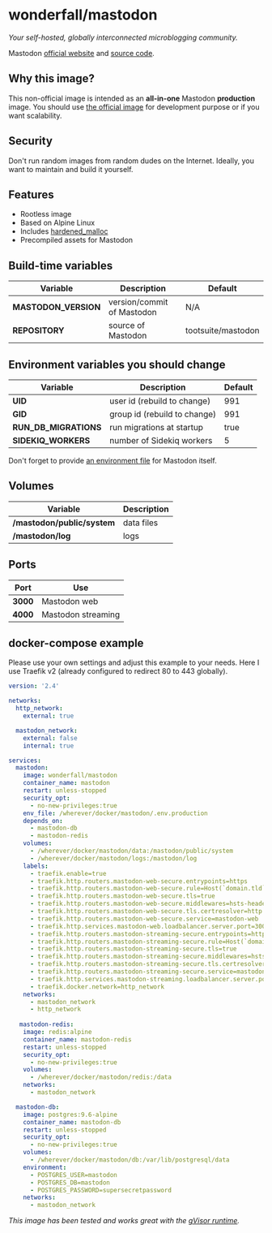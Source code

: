 # wonderfall/mastodon
*Your self-hosted, globally interconnected microblogging community.*

Mastodon [official website](https://joinmastodon.org/) and [source code](https://github.com/tootsuite/mastodon/).

## Why this image?
This non-official image is intended as an **all-in-one** Mastodon **production** image. You should use [the official image](https://hub.docker.com/r/tootsuite/mastodon) for development purpose or if you want scalability.

## Security
Don't run random images from random dudes on the Internet. Ideally, you want to maintain and build it yourself.

## Features
- Rootless image
- Based on Alpine Linux
- Includes [hardened_malloc](https://github.com/GrapheneOS/hardened_malloc)
- Precompiled assets for Mastodon

## Build-time variables
|          Variable         |         Description        |       Default      |
| ------------------------- | -------------------------- | ------------------ |
| **MASTODON_VERSION**      | version/commit of Mastodon |         N/A        |
| **REPOSITORY**            | source of Mastodon         | tootsuite/mastodon |

## Environment variables you should change

|          Variable         |         Description         |       Default      |
| ------------------------- | --------------------------- | ------------------ |
|           **UID**         | user id (rebuild to change) |         991        |
|           **GID**         | group id (rebuild to change)|         991        |
|    **RUN_DB_MIGRATIONS**  | run migrations at startup   |        true        |
|    **SIDEKIQ_WORKERS**    | number of Sidekiq workers   |          5         |

Don't forget to provide [an environment file](https://github.com/tootsuite/mastodon/blob/main/.env.production.sample) for Mastodon itself.

## Volumes
|          Variable            |         Description        |
| -------------------------    | -------------------------- |
| **/mastodon/public/system**  |         data files         |
| **/mastodon/log**            |            logs            |

## Ports
|              Port            |            Use             |
| -------------------------    | -------------------------- |
| **3000**                     |        Mastodon web        |
| **4000**                     |      Mastodon streaming    |

## docker-compose example
Please use your own settings and adjust this example to your needs.
Here I use Traefik v2 (already configured to redirect 80 to 443 globally).

```yaml
version: '2.4'

networks:
  http_network:
    external: true

  mastodon_network:
    external: false
    internal: true

services:
  mastodon:
    image: wonderfall/mastodon
    container_name: mastodon
    restart: unless-stopped
    security_opt:
      - no-new-privileges:true
    env_file: /wherever/docker/mastodon/.env.production
    depends_on:
      - mastodon-db
      - mastodon-redis
    volumes:
      - /wherever/docker/mastodon/data:/mastodon/public/system
      - /wherever/docker/mastodon/logs:/mastodon/log
    labels:
      - traefik.enable=true
      - traefik.http.routers.mastodon-web-secure.entrypoints=https
      - traefik.http.routers.mastodon-web-secure.rule=Host(`domain.tld`)
      - traefik.http.routers.mastodon-web-secure.tls=true
      - traefik.http.routers.mastodon-web-secure.middlewares=hsts-headers@file
      - traefik.http.routers.mastodon-web-secure.tls.certresolver=http
      - traefik.http.routers.mastodon-web-secure.service=mastodon-web
      - traefik.http.services.mastodon-web.loadbalancer.server.port=3000
      - traefik.http.routers.mastodon-streaming-secure.entrypoints=https
      - traefik.http.routers.mastodon-streaming-secure.rule=Host(`domain.tld`) && PathPrefix(`/api/v1/streaming`)
      - traefik.http.routers.mastodon-streaming-secure.tls=true
      - traefik.http.routers.mastodon-streaming-secure.middlewares=hsts-headers@file
      - traefik.http.routers.mastodon-streaming-secure.tls.certresolver=http
      - traefik.http.routers.mastodon-streaming-secure.service=mastodon-streaming
      - traefik.http.services.mastodon-streaming.loadbalancer.server.port=4000
      - traefik.docker.network=http_network
    networks:
      - mastodon_network
      - http_network
 
   mastodon-redis:
    image: redis:alpine
    container_name: mastodon-redis
    restart: unless-stopped
    security_opt:
      - no-new-privileges:true
    volumes:
      - /wherever/docker/mastodon/redis:/data
    networks:
      - mastodon_network

  mastodon-db:
    image: postgres:9.6-alpine
    container_name: mastodon-db
    restart: unless-stopped
    security_opt:
      - no-new-privileges:true
    volumes:
      - /wherever/docker/mastodon/db:/var/lib/postgresql/data
    environment:
      - POSTGRES_USER=mastodon
      - POSTGRES_DB=mastodon
      - POSTGRES_PASSWORD=supersecretpassword
    networks:
      - mastodon_network
```

*This image has been tested and works great with the [gVisor runtime](https://gvisor.dev/).*
